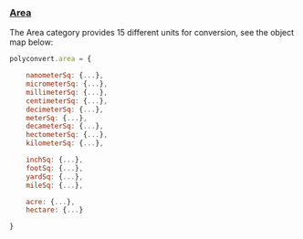 ### [Area](https://gist.github.com/jgphilpott/209aa5aac165a5f2f813a03491c33eac)

The Area category provides 15 different units for conversion, see the object map below:

```js
polyconvert.area = {

    nanometerSq: {...},
    micrometerSq: {...},
    millimeterSq: {...},
    centimeterSq: {...},
    decimeterSq: {...},
    meterSq: {...},
    decameterSq: {...},
    hectometerSq: {...},
    kilometerSq: {...},

    inchSq: {...},
    footSq: {...},
    yardSq: {...},
    mileSq: {...},

    acre: {...},
    hectare: {...}

}
```